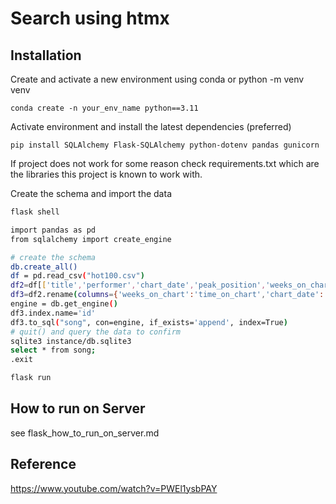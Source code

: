 # Search using htmx

## Installation

Create and activate a new environment using conda or python -m venv venv

`conda create -n your_env_name python==3.11`

Activate environment and install the latest dependencies (preferred)

`pip install SQLAlchemy Flask-SQLAlchemy python-dotenv pandas gunicorn`

If project does not work for some reason check requirements.txt which are the libraries this project is known to work with.

Create the schema and import the data

```sh
flask shell

import pandas as pd
from sqlalchemy import create_engine

# create the schema
db.create_all()
df = pd.read_csv("hot100.csv")
df2=df[['title','performer','chart_date','peak_position','weeks_on_chart']]
df3=df2.rename(columns={'weeks_on_chart':'time_on_chart','chart_date':'chart_debut'})
engine = db.get_engine()
df3.index.name='id'
df3.to_sql("song", con=engine, if_exists='append', index=True)
# quit() and query the data to confirm
sqlite3 instance/db.sqlite3
select * from song;
.exit

flask run
```

## How to run on Server

see flask_how_to_run_on_server.md

## Reference

<https://www.youtube.com/watch?v=PWEl1ysbPAY>
